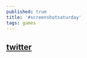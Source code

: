 ```yaml
---
published: true
title: '#screenshotsaturday'
tags: games
---
```

## [twitter](https://twitter.com/search?q=%23screenshotsaturday&src=tyah)
